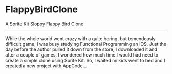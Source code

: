 FlappyBirdClone
===============

A Sprite Kit  Sloppy Flappy Bird Clone

--------------------------------
While the whole world went crazy with a quite boring, but temendously difficult game, 
I was busy studying Functional Programming an iOS.
Just the day before the author pulled it down from the store, I downloaded it and after a couple of games, 
I wondered how much time I would had need to create a simple clone using Sprite Kit.
So, I waited mi kids went to bed and I created a new project with AppCode...
